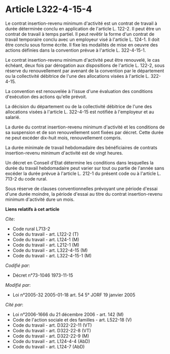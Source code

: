 # Article L322-4-15-4

Le contrat insertion-revenu minimum d'activité est un contrat de travail à durée déterminée conclu en application de
l'article L. 122-2. Il peut être un contrat de travail à temps partiel. Il peut revêtir la forme d'un contrat de travail
temporaire conclu avec un employeur visé à l'article L. 124-1. Il doit être conclu sous forme écrite. Il fixe les modalités
de mise en oeuvre des actions définies dans la convention prévue à l'article L. 322-4-15-1.

Le contrat insertion-revenu minimum d'activité peut être renouvelé, le cas échéant, deux fois par dérogation aux dispositions
de l'article L. 122-2, sous réserve du renouvellement par avenant de la convention par le département ou la collectivité
débitrice de l'une des allocations visées à l'article L. 322-4-15.

La convention est renouvelée à l'issue d'une évaluation des conditions d'exécution des actions qu'elle prévoit.

La décision du département ou de la collectivité débitrice de l'une des allocations visées à l'article L. 322-4-15 est
notifiée à l'employeur et au salarié.

La durée du contrat insertion-revenu minimum d'activité et les conditions de sa suspension et de son renouvellement sont
fixées par décret. Cette durée ne peut excéder dix-huit mois, renouvellement compris.

La durée minimale de travail hebdomadaire des bénéficiaires de contrats insertion-revenu minimum d'activité est de vingt
heures.

Un décret en Conseil d'Etat détermine les conditions dans lesquelles la durée du travail hebdomadaire peut varier sur tout ou
partie de l'année sans excéder la durée prévue à l'article L. 212-1 du présent code ou à l'article L. 713-2 du code rural.

Sous réserve de clauses conventionnelles prévoyant une période d'essai d'une durée moindre, la période d'essai au titre du
contrat insertion-revenu minimum d'activité dure un mois.

**Liens relatifs à cet article**

_Cite_:

  - Code rural L713-2
  - Code du travail - art. L122-2 (T)
  - Code du travail - art. L124-1 (M)
  - Code du travail - art. L212-1 (M)
  - Code du travail - art. L322-4-15 (M)
  - Code du travail - art. L322-4-15-1 (M)

_Codifié par_:

  - Décret n°73-1046 1973-11-15

_Modifié par_:

  - Loi n°2005-32 2005-01-18 art. 54 5° JORF 19 janvier 2005

_Cité par_:

  - Loi n°2006-1666 du 21 décembre 2006 - art. 142 (M)
  - Code de l'action sociale et des familles - art. L522-18 (V)
  - Code du travail - art. D322-22-11 (VT)
  - Code du travail - art. D322-22-8 (VT)
  - Code du travail - art. D322-22-9 (M)
  - Code du travail - art. L124-4-4 (AbD)
  - Code du travail - art. L124-7 (AbD)
